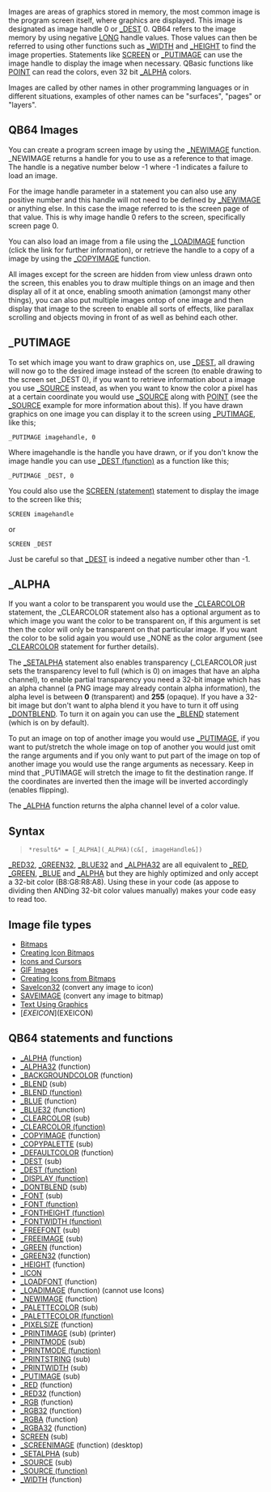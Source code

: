 Images are areas of graphics stored in memory, the most common image is the program screen itself, where graphics are displayed. This image is designated as image handle 0 or [_DEST](_DEST) 0. QB64 refers to the image memory by using negative [LONG](LONG) handle values. Those values can then be referred to using other functions such as [_WIDTH](_WIDTH) and [_HEIGHT](_HEIGHT) to find the image properties. Statements like [SCREEN](SCREEN) or [_PUTIMAGE](_PUTIMAGE) can use the image handle to display the image when necessary. QBasic functions like [POINT](POINT) can read the colors, even 32 bit [_ALPHA](_ALPHA) colors.


Images are called by other names in other programming languages or in different situations, examples of other names can be "surfaces", "pages" or "layers".

## QB64 Images

You can create a program screen image by using the [_NEWIMAGE](_NEWIMAGE) function. _NEWIMAGE returns a handle for you to use as a reference to that image. The handle is a negative number below -1 where -1 indicates a failure to load an image.


For the image handle parameter in a statement you can also use any positive number and this handle will not need to be defined by [_NEWIMAGE](_NEWIMAGE) or anything else. In this case the image referred to is the screen page of that value. This is why image handle 0 refers to the screen, specifically screen page 0.

You can also load an image from a file using the [_LOADIMAGE](_LOADIMAGE) function (click the link for further information), or retrieve the handle to a copy of a image by using the [_COPYIMAGE](_COPYIMAGE) function.

All images except for the screen are hidden from view unless drawn onto the screen, this enables you to draw multiple things on an image and then display all of it at once, enabling smooth animation (amongst many other things), you can also put multiple images ontop of one image and then display that image to the screen to enable all sorts of effects, like parallax scrolling and objects moving in front of as well as behind each other.

## _PUTIMAGE

To set which image you want to draw graphics on, use [_DEST](_DEST), all drawing will now go to the desired image instead of the screen (to enable drawing to the screen set _DEST 0), if you want to retrieve information about a image you use [_SOURCE](_SOURCE) instead, as when you want to know the color a pixel has at a certain coordinate you would use [_SOURCE](_SOURCE) along with [POINT](POINT) (see the [_SOURCE](_SOURCE) example for more information about this). If you have drawn graphics on one image you can display it to the screen using [_PUTIMAGE](_PUTIMAGE), like this;

`_PUTIMAGE imagehandle, 0`

Where imagehandle is the handle you have drawn, or if you don't know the image handle you can use [_DEST (function)](_DEST-(function)) as a function like this;
 
`_PUTIMAGE _DEST, 0`

You could also use the [SCREEN (statement)](SCREEN-(statement)) statement to display the image to the screen like this;

`SCREEN imagehandle`

or

`SCREEN _DEST`

Just be careful so that [_DEST](_DEST) is indeed a negative number other than -1.

## _ALPHA

If you want a color to be transparent you would use the [_CLEARCOLOR](_CLEARCOLOR) statement, the _CLEARCOLOR statement also has a optional argument as to which image you want the color to be transparent on, if this argument is set then the color will only be transparent on that particular image. If you want the color to be solid again you would use _NONE as the color argument (see [_CLEARCOLOR](_CLEARCOLOR) statement for further details).

The [_SETALPHA](_SETALPHA) statement also enables transparency (_CLEARCOLOR just sets the transparency level to full (which is 0) on images that have an alpha channel), to enable partial transparency you need a 32-bit image which has an alpha channel (a PNG image may already contain alpha information), the alpha level is between **0** (transparent) and **255** (opaque). If you have a 32-bit image but don't want to alpha blend it you have to turn it off using [_DONTBLEND](_DONTBLEND). To turn it on again you can use the [_BLEND](_BLEND) statement (which is on by default).

To put an image on top of another image you would use [_PUTIMAGE](_PUTIMAGE), if you want to put/stretch the whole image on top of another you would just omit the range arguments and if you only want to put part of the image on top of another image you would use the range arguments as necessary. Keep in mind that _PUTIMAGE will stretch the image to fit the destination range. If the coordinates are inverted then the image will be inverted accordingly (enables flipping).

The [_ALPHA](_ALPHA) function returns the alpha channel level of a color value.

## Syntax

> `*result&* = [_ALPHA](_ALPHA)(c&[, imageHandle&])`

[_RED32](_RED32), [_GREEN32](_GREEN32), [_BLUE32](_BLUE32) and [_ALPHA32](_ALPHA32) are all equivalent to [_RED](_RED), [_GREEN](_GREEN), [_BLUE](_BLUE) and [_ALPHA](_ALPHA) but they are highly optimized and only accept a 32-bit color (B8:G8:R8:A8). Using these in your code (as appose to dividing then ANDing 32-bit color values manually) makes your code easy to read too.

## Image file types

* [Bitmaps](Bitmaps)
* [Creating Icon Bitmaps](Creating-Icon-Bitmaps)
* [Icons and Cursors](Icons-and-Cursors) 
* [GIF Images](GIF-Images)
* [Creating Icons from Bitmaps](Creating-Icons-from-Bitmaps)
* [SaveIcon32](SaveIcon32) (convert any image to icon)
* [SAVEIMAGE](SAVEIMAGE) (convert any image to bitmap)
* [Text Using Graphics](Text-Using-Graphics)
* [$EXEICON]($EXEICON)

## QB64 statements and functions

* [_ALPHA](_ALPHA) (function)
* [_ALPHA32](_ALPHA32) (function)
* [_BACKGROUNDCOLOR](_BACKGROUNDCOLOR) (function)
* [_BLEND](_BLEND) (sub)
* [_BLEND (function)](_BLEND-(function))
* [_BLUE](_BLUE) (function)
* [_BLUE32](_BLUE32) (function)
* [_CLEARCOLOR](_CLEARCOLOR) (sub)
* [_CLEARCOLOR (function)](_CLEARCOLOR-(function))
* [_COPYIMAGE](_COPYIMAGE) (function)
* [_COPYPALETTE](_COPYPALETTE) (sub)
* [_DEFAULTCOLOR](_DEFAULTCOLOR) (function)
* [_DEST](_DEST) (sub)
* [_DEST (function)](_DEST-(function))
* [_DISPLAY (function)](_DISPLAY-(function))
* [_DONTBLEND](_DONTBLEND) (sub)
* [_FONT](_FONT) (sub)
* [_FONT (function)](_FONT-(function))
* [_FONTHEIGHT (function)](_FONTHEIGHT-(function))
* [_FONTWIDTH (function)](_FONTWIDTH-(function))
* [_FREEFONT](_FREEFONT) (sub)
* [_FREEIMAGE](_FREEIMAGE) (sub)
* [_GREEN](_GREEN) (function)
* [_GREEN32](_GREEN32) (function)
* [_HEIGHT](_HEIGHT) (function)
* [_ICON](_ICON)
* [_LOADFONT](_LOADFONT) (function)
* [_LOADIMAGE](_LOADIMAGE) (function) (cannot use Icons)
* [_NEWIMAGE](_NEWIMAGE) (function)
* [_PALETTECOLOR](_PALETTECOLOR) (sub)
* [_PALETTECOLOR (function)](_PALETTECOLOR-(function))
* [_PIXELSIZE](_PIXELSIZE) (function)
* [_PRINTIMAGE](_PRINTIMAGE) (sub) (printer)
* [_PRINTMODE](_PRINTMODE) (sub)
* [_PRINTMODE (function)](_PRINTMODE-(function))
* [_PRINTSTRING](_PRINTSTRING) (sub)
* [_PRINTWIDTH](_PRINTWIDTH) (sub)
* [_PUTIMAGE](_PUTIMAGE) (sub)
* [_RED](_RED) (function)
* [_RED32](_RED32) (function)
* [_RGB](_RGB) (function)
* [_RGB32](_RGB32) (function)
* [_RGBA](_RGBA) (function)
* [_RGBA32](_RGBA32) (function)
* [SCREEN](SCREEN) (sub)
* [_SCREENIMAGE](_SCREENIMAGE) (function) (desktop)
* [_SETALPHA](_SETALPHA) (sub)
* [_SOURCE](_SOURCE) (sub)
* [_SOURCE (function)](_SOURCE-(function))
* [_WIDTH](_WIDTH) (function) 
